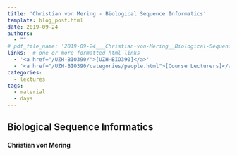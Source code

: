 ```yaml
---
title: 'Christian von Mering - Biological Sequence Informatics'
template: blog_post.html
date: 2019-09-24
authors:
  - ""
# pdf_file_name: '2019-09-24___Christian-von-Mering__Biological-Sequence-Informatics__UZH-BIO390-HS19-lecture-02.pdf'				# name of PDF (no path) somewhere in "assets"; auto-linked
links:  # one or more formatted html links
  - '<a href="/UZH-BIO390/">[UZH-BIO390]</a>'
  - '<a href="/UZH-BIO390/categories/people.html">[Course Lecturers]</a>'
categories:
  - lectures
tags:
  - material
  - days
---
```


## Biological Sequence Informatics
#### Christian von Mering



